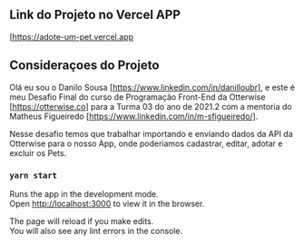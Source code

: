 ## Link do Projeto no Vercel APP

[https://adote-um-pet.vercel.app

## Consideraçoes do Projeto

Olá eu sou o Danilo Sousa [https://www.linkedin.com/in/danilloubr], e este é meu Desafio Final do curso de Programação Front-End da Otterwise [https://otterwise.co] para a Turma 03 do ano de 2021.2 com a mentoria do Matheus Figueiredo [https://www.linkedin.com/in/m-sfigueiredo/].


Nesse desafio temos que trabalhar importando e enviando dados da API da Otterwise para o nosso App, onde poderiamos cadastrar, editar, adotar e excluir os Pets.


### `yarn start`

Runs the app in the development mode.\
Open [http://localhost:3000](http://localhost:3000) to view it in the browser.

The page will reload if you make edits.\
You will also see any lint errors in the console.


